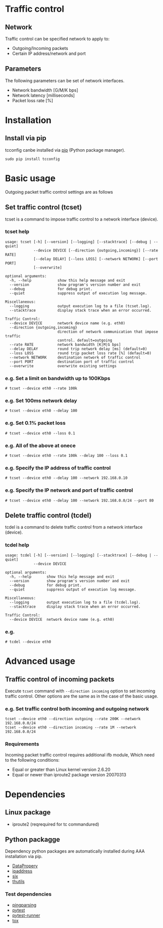 # Traffic control
## Network
Traffic control can be specified network to apply to:

- Outgoing/Incoming packets
- Certain IP address/network and port

## Parameters
The following parameters can be set of network interfaces.

- Network bandwidth [G/M/K bps]
- Network latency [milliseconds]
- Packet loss rate [%]


# Installation
## Install via pip
tcconfig canbe installed via [pip](https://pip.pypa.io/en/stable/installing/) (Python package manager).

```console
sudo pip install tcconfig
```


# Basic usage
Outgoing packet traffic control settings are as follows

## Set traffic control (tcset)
tcset is a command to impose traffic control to a network interface (device).

### tcset help
```console
usage: tcset [-h] [--version] [--logging] [--stacktrace] [--debug | --quiet]
             --device DEVICE [--direction {outgoing,incoming}] [--rate RATE]
             [--delay DELAY] [--loss LOSS] [--network NETWORK] [--port PORT]
             [--overwrite]

optional arguments:
  -h, --help            show this help message and exit
  --version             show program's version number and exit
  --debug               for debug print.
  --quiet               suppress output of execution log message.

Miscellaneous:
  --logging             output execution log to a file (tcset.log).
  --stacktrace          display stack trace when an error occurred.

Traffic Control:
  --device DEVICE       network device name (e.g. eth0)
  --direction {outgoing,incoming}
                        direction of network communication that impose traffic
                        control. default=outgoing
  --rate RATE           network bandwidth [K|M|G bps]
  --delay DELAY         round trip network delay [ms] (default=0)
  --loss LOSS           round trip packet loss rate [%] (default=0)
  --network NETWORK     destination network of traffic control
  --port PORT           destination port of traffic control
  --overwrite           overwrite existing settings
```

### e.g. Set a limit on bandwidth up to 100Kbps
```console
# tcset --device eth0 --rate 100k
```

### e.g. Set 100ms network delay
```console
# tcset --device eth0 --delay 100
```

### e.g. Set 0.1% packet loss
```console
# tcset --device eth0 --loss 0.1
```

### e.g. All of the above at onece
```console
# tcset --device eth0 --rate 100k --delay 100 --loss 0.1
```

### e.g. Specify the IP address of traffic control
```console
# tcset --device eth0 --delay 100 --network 192.168.0.10
```

### e.g. Specify the IP network and port of traffic control
```console
# tcset --device eth0 --delay 100 --network 192.168.0.0/24 --port 80
```


## Delete traffic control (tcdel)
tcdel is a command to delete traffic control from a network interface (device).

### tcdel help
```console
usage: tcdel [-h] [--version] [--logging] [--stacktrace] [--debug | --quiet]
             --device DEVICE

optional arguments:
  -h, --help       show this help message and exit
  --version        show program's version number and exit
  --debug          for debug print.
  --quiet          suppress output of execution log message.

Miscellaneous:
  --logging        output execution log to a file (tcdel.log).
  --stacktrace     display stack trace when an error occurred.

Traffic Control:
  --device DEVICE  network device name (e.g. eth0)
```

### e.g.
```console
# tcdel --device eth0
```


# Advanced usage
## Traffic control of incoming packets
Execute `tcset` command with `--direction incoming` option to set incoming traffic control.
Other options are the same as in the case of the basic usage.

### e.g. Set traffic control both incoming and outgoing network
```console
tcset --device eth0 --direction outgoing --rate 200K --network 192.168.0.0/24
tcset --device eth0 --direction incoming --rate 1M --network 192.168.0.0/24
```

### Requirements
Incoming packet traffic control requires additional ifb module, 
Which need to the following conditions:

- Equal or greater than Linux kernel version 2.6.20
- Equal or newer than iproute2 package version 20070313


# Dependencies
## Linux package
- iproute2 (reqrequired for tc commandured)

## Python packagge
Dependency python packages are automatically installed during AAA installation via pip.

- [DataPropery](https://github.com/thombashi/DataProperty)
- [ipaddress](https://pypi.python.org/pypi/ipaddress)
- [six](https://pypi.python.org/pypi/six/)
- [thutils](https://github.com/thombashi/thutils)

### Test dependencies
- [pingparsing](https://github.com/thombashi/pingparsing)
- [pytest](https://pypi.python.org/pypi/pytest)
- [pytest-runner](https://pypi.python.org/pypi/pytest-runner)
- [tox](https://pypi.python.org/pypi/tox)
